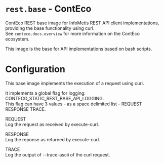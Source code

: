 # `rest.base` - ContEco

ContEco REST base image for InfoMetis REST API client implementations, providing the base functionality using curl.  
See `conteco.docs.overview` for more information on the ContEco ecosystem.

This image is the base for API implementations based on bash scripts.

# Configuration

This base image implements the execution of a request using curl.

It implements a global flag for logging: CONTECO_STATIC_REST_BASE_API_LOGGING.  
This flag can have 3 values - as a space delimited list - REQUEST RESPONSE TRACE.

REQUEST  
Log the request as received by execute-curl.

RESPONSE  
Log the reponse as returned by execute-curl.

TRACE  
Log the output of --trace-ascii of the curl request.

